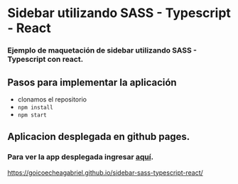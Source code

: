 # Sidebar utilizando SASS - Typescript - React
### Ejemplo de maquetación de sidebar utilizando SASS - Typescript con react.

## Pasos para implementar la aplicación
+ clonamos el repositorio
+ `npm install`
+ `npm start`

## Aplicacion desplegada en github pages.
### Para ver la app desplegada ingresar [aquí]("https://goicoecheagabriel.github.io/sidebar-sass-typescript-react/").
https://goicoecheagabriel.github.io/sidebar-sass-typescript-react/


